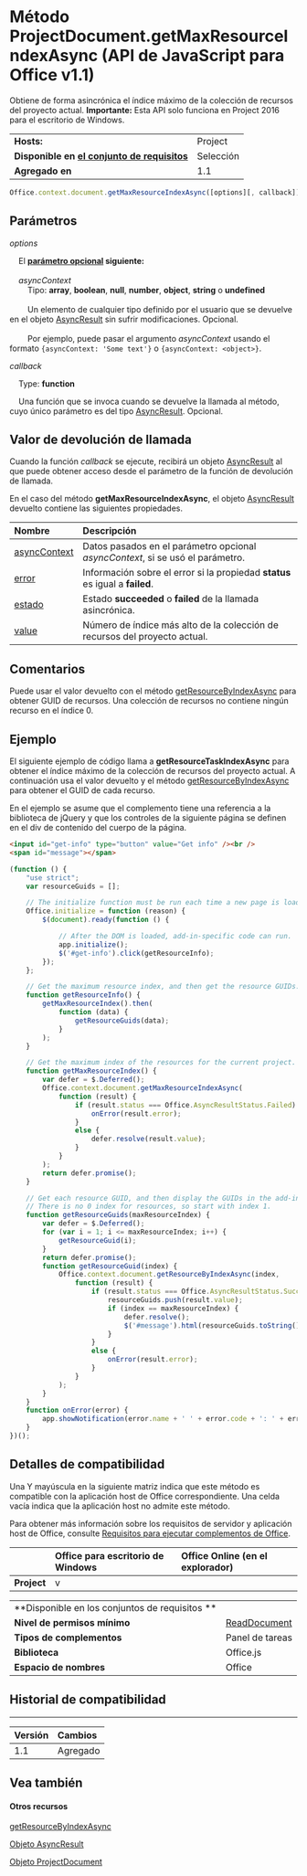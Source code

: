 
# Método ProjectDocument.getMaxResourceIndexAsync (API de JavaScript para Office v1.1)
Obtiene de forma asincrónica el índice máximo de la colección de recursos del proyecto actual.
 **Importante:** Esta API solo funciona en Project 2016 para el escritorio de Windows.

|||
|:-----|:-----|
|**Hosts:**|Project|
|**Disponible en [el conjunto de requisitos](../../docs/overview/specify-office-hosts-and-api-requirements.md)**|Selección|
|**Agregado en**|1.1|

```js
Office.context.document.getMaxResourceIndexAsync([options][, callback]);
```


## Parámetros


_options_<br/>
&nbsp;&nbsp;&nbsp;&nbsp;El **[parámetro opcional](../../docs/develop/asynchronous-programming-in-office-add-ins.md#passing-optional-parameters-to-asynchronous-methods) siguiente:**<br/><br/>&nbsp;&nbsp;&nbsp;&nbsp;_asyncContext_<br/>&nbsp;&nbsp;&nbsp;&nbsp;&nbsp;&nbsp;&nbsp;&nbsp;Tipo: **array**, **boolean**, **null**, **number**, **object**, **string** o **undefined**<br/><br/>&nbsp;&nbsp;&nbsp;&nbsp;&nbsp;&nbsp;&nbsp;&nbsp;Un elemento de cualquier tipo definido por el usuario que se devuelve en el objeto [AsyncResult](../../reference/shared/asyncresult.md) sin sufrir modificaciones. Opcional.<br/><br/>&nbsp;&nbsp;&nbsp;&nbsp;&nbsp;&nbsp;&nbsp;&nbsp;Por ejemplo, puede pasar el argumento _asyncContext_ usando el formato `{asyncContext: 'Some text'}` o `{asyncContext: <object>}`.

_callback_<br/>
&nbsp;&nbsp;&nbsp;&nbsp;Type: **function**<br/>
&nbsp;&nbsp;&nbsp;&nbsp;Una función que se invoca cuando se devuelve la llamada al método, cuyo único parámetro es del tipo [AsyncResult](../../reference/shared/asyncresult.md). Opcional.
    

## Valor de devolución de llamada

Cuando la función _callback_ se ejecute, recibirá un objeto [AsyncResult](../../reference/shared/asyncresult.md) al que puede obtener acceso desde el parámetro de la función de devolución de llamada.

En el caso del método **getMaxResourceIndexAsync**, el objeto [AsyncResult](../../reference/shared/asyncresult.md) devuelto contiene las siguientes propiedades.



|**Nombre**|**Descripción**|
|:-----|:-----|
|[asyncContext](../../reference/shared/asyncresult.asynccontext.md)|Datos pasados en el parámetro opcional _asyncContext_, si se usó el parámetro.|
|[error](../../reference/shared/asyncresult.error.md)|Información sobre el error si la propiedad **status** es igual a **failed**.|
|[estado](../../reference/shared/asyncresult.status.md)|Estado **succeeded** o **failed** de la llamada asincrónica.|
|[value](../../reference/shared/asyncresult.value.md)|Número de índice más alto de la colección de recursos del proyecto actual.|

## Comentarios

Puede usar el valor devuelto con el método [getResourceByIndexAsync](../../reference/shared/projectdocument.getresourcebyindexasync.md) para obtener GUID de recursos. Una colección de recursos no contiene ningún recurso en el índice 0.


## Ejemplo

El siguiente ejemplo de código llama a **getResourceTaskIndexAsync** para obtener el índice máximo de la colección de recursos del proyecto actual. A continuación usa el valor devuelto y el método [getResourceByIndexAsync](../../reference/shared/projectdocument.getresourcebyindexasync.md) para obtener el GUID de cada recurso.

En el ejemplo se asume que el complemento tiene una referencia a la biblioteca de jQuery y que los controles de la siguiente página se definen en el div de contenido del cuerpo de la página.




```HTML
<input id="get-info" type="button" value="Get info" /><br />
<span id="message"></span>
```




```js
(function () {
    "use strict";
    var resourceGuids = [];

    // The initialize function must be run each time a new page is loaded.
    Office.initialize = function (reason) {
        $(document).ready(function () {

            // After the DOM is loaded, add-in-specific code can run.
            app.initialize();
            $('#get-info').click(getResourceInfo);
        });
    };

    // Get the maximum resource index, and then get the resource GUIDs.
    function getResourceInfo() {
        getMaxResourceIndex().then(
            function (data) {
                getResourceGuids(data);
            }
        );
    }

    // Get the maximum index of the resources for the current project.
    function getMaxResourceIndex() {
        var defer = $.Deferred();
        Office.context.document.getMaxResourceIndexAsync(
            function (result) {
                if (result.status === Office.AsyncResultStatus.Failed) {
                    onError(result.error);
                }
                else {
                    defer.resolve(result.value);
                }
            }
        );
        return defer.promise();
    }

    // Get each resource GUID, and then display the GUIDs in the add-in.
    // There is no 0 index for resources, so start with index 1.
    function getResourceGuids(maxResourceIndex) {
        var defer = $.Deferred();
        for (var i = 1; i <= maxResourceIndex; i++) {
            getResourceGuid(i);
        }
        return defer.promise();
        function getResourceGuid(index) {
            Office.context.document.getResourceByIndexAsync(index,
                function (result) {
                    if (result.status === Office.AsyncResultStatus.Succeeded) {
                        resourceGuids.push(result.value);
                        if (index == maxResourceIndex) {
                            defer.resolve();
                            $('#message').html(resourceGuids.toString());
                        }
                    }
                    else {
                        onError(result.error);
                    }
                }
            );
        }
    }
    function onError(error) {
        app.showNotification(error.name + ' ' + error.code + ': ' + error.message);
    }
})();
```


## Detalles de compatibilidad


Una Y mayúscula en la siguiente matriz indica que este método es compatible con la aplicación host de Office correspondiente. Una celda vacía indica que la aplicación host no admite este método.

Para obtener más información sobre los requisitos de servidor y aplicación host de Office, consulte [Requisitos para ejecutar complementos de Office](../../docs/overview/requirements-for-running-office-add-ins.md).


||**Office para escritorio de Windows**|**Office Online (en el explorador)**|
|:-----|:-----|:-----|
|**Project**|v||

|||
|:-----|:-----|
|**Disponible en los conjuntos de requisitos **||
|**Nivel de permisos mínimo**|[ReadDocument](../../docs/develop/requesting-permissions-for-api-use-in-content-and-task-pane-add-ins.md)|
|**Tipos de complementos**|Panel de tareas|
|**Biblioteca**|Office.js|
|**Espacio de nombres**|Office|

## Historial de compatibilidad



****


|**Versión**|**Cambios**|
|:-----|:-----|
|1.1|Agregado|

## Vea también



#### Otros recursos


[getResourceByIndexAsync](../../reference/shared/projectdocument.getresourcebyindexasync.md)

[Objeto AsyncResult](../../reference/shared/asyncresult.md)

[Objeto ProjectDocument](../../reference/shared/projectdocument.projectdocument.md)
